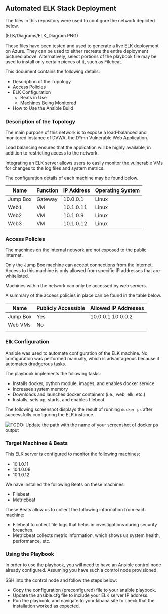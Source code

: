 ## Automated ELK Stack Deployment

The files in this repository were used to configure the network depicted below.

(ELK/Diagrams/ELK_Diagram.PNG)

These files have been tested and used to generate a live ELK deployment on Azure. They can be used to either recreate the entire deployment pictured above. Alternatively, select portions of the playbook file may be used to install only certain pieces of it, such as Filebeat.

This document contains the following details:
- Description of the Topology
- Access Policies
- ELK Configuration
  - Beats in Use
  - Machines Being Monitored
- How to Use the Ansible Build


### Description of the Topology

The main purpose of this network is to expose a load-balanced and monitored instance of DVWA, the D*mn Vulnerable Web Application.

Load balancing ensures that the application will be highly available, in addition to restricting access to the network.

Integrating an ELK server allows users to easily monitor the vulnerable VMs for changes to the log files and system metrics.

The configuration details of each machine may be found below.

| Name     | Function | IP Address | Operating System |
|----------|----------|------------|------------------|
| Jump Box | Gateway  | 10.0.0.1   | Linux            |
| Web1     | VM       | 10.1.0.11  | Linux            |
| Web2     | VM       | 10.1.0.9   | Linux            |
| Web3     | VM       | 10.1.0.12  | Linux            |

### Access Policies

The machines on the internal network are not exposed to the public Internet. 

Only the Jump Box machine can accept connections from the Internet. Access to this machine is only allowed from specific IP addresses that are whitelisted.


Machines within the network can only be accessed by web servers.

A summary of the access policies in place can be found in the table below.

| Name     | Publicly Accessible | Allowed IP Addresses |
|----------|---------------------|----------------------|
| Jump Box | Yes                 | 10.0.0.1 10.0.0.2    |
| Web VMs  | No                  |                      |
|          |                     |                      |

### Elk Configuration

Ansible was used to automate configuration of the ELK machine. No configuration was performed manually, which is advantageous because it automates drudgerous tasks.

The playbook implements the following tasks:
- Installs docker, python module, images, and enables docker service
- Increases system memory
- Downloads and launches docker containers (i.e., web, elk, etc.)
- Installs, sets up, starts, and enables filebeat 

The following screenshot displays the result of running `docker ps` after successfully configuring the ELK instance.

![TODO: Update the path with the name of your screenshot of docker ps output](Images/dockerps.png)

### Target Machines & Beats
This ELK server is configured to monitor the following machines:
- 10.1.0.11
- 10.1.0.09
- 10.1.0.12

We have installed the following Beats on these machines:
- Filebeat
- Metricbeat

These Beats allow us to collect the following information from each machine:
- Filebeat to collect file logs that helps in investigations during security breaches.
- Metricbeat collects metric information, which shows us system health, performance, etc. 

### Using the Playbook
In order to use the playbook, you will need to have an Ansible control node already configured. Assuming you have such a control node provisioned: 

SSH into the control node and follow the steps below:
- Copy the configuration (preconfigured) file to your ansible playbook.
- Update the ansible.cfg file to include your ELK server IP address.
- Run the playbook, and navigate to your kibana site to check that the installation worked as expected.
